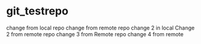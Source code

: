 # git_testrepo
change from local repo
change from remote repo
change 2 in local
Change 2 from remote repo
change 3 from Remote repo
change 4 from remote
